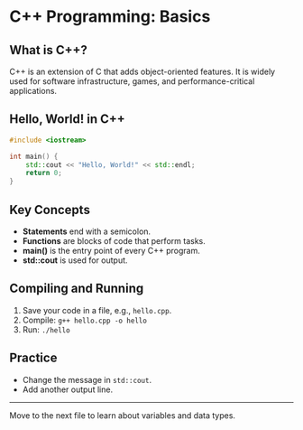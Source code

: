 # C++ Programming: Basics

## What is C++?
C++ is an extension of C that adds object-oriented features. It is widely used for software infrastructure, games, and performance-critical applications.

## Hello, World! in C++
```cpp
#include <iostream>

int main() {
    std::cout << "Hello, World!" << std::endl;
    return 0;
}
```

## Key Concepts
- **Statements** end with a semicolon.
- **Functions** are blocks of code that perform tasks.
- **main()** is the entry point of every C++ program.
- **std::cout** is used for output.

## Compiling and Running
1. Save your code in a file, e.g., `hello.cpp`.
2. Compile: `g++ hello.cpp -o hello`
3. Run: `./hello`

## Practice
- Change the message in `std::cout`.
- Add another output line.

---
Move to the next file to learn about variables and data types.
